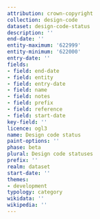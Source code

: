 ```yaml
---
attribution: crown-copyright
collection: design-code
dataset: design-code-status
description: ''
end-date: ''
entity-maximum: '622999'
entity-minimum: '622000'
entry-date: ''
fields:
- field: end-date
- field: entity
- field: entry-date
- field: name
- field: notes
- field: prefix
- field: reference
- field: start-date
key-field: ''
licence: ogl3
name: Design code status
paint-options: ''
phase: beta
plural: Design code statuses
prefix: ''
realm: dataset
start-date: ''
themes:
- development
typology: category
wikidata: ''
wikipedia: ''
---
```

